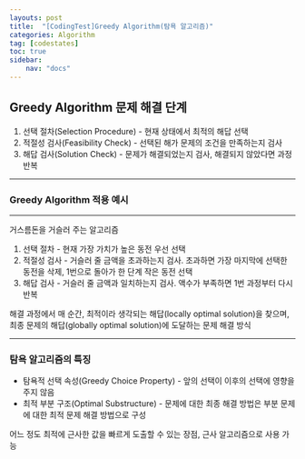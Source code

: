 ```yaml
---
layouts: post
title:  "[CodingTest]Greedy Algorithm(탐욕 알고리즘)"
categories: Algorithm
tag: [codestates]
toc: true
sidebar:
    nav: "docs"
---
```


## Greedy Algorithm 문제 해결 단계

1. 선택 절차(Selection Procedure) - 현재 상태에서 최적의 해답 선택
2. 적절성 검사(Feasibility Check) - 선택된 해가 문제의 조건을 만족하는지 검사
3. 해답 검사(Solution Check) - 문제가 해결되었는지 검사, 해결되지 않았다면 과정 반복

---

### Greedy Algorithm 적용 예시
---

거스름돈을 거슬러 주는 알고리즘

1. 선택 절차 - 현재 가장 가치가 높은 동전 우선 선택
2. 적절성 검사 - 거슬러 줄 금액을 초과하는지 검사. 초과하면 가장 마지막에 선택한 동전을 삭제, 1번으로 돌아가 한 단계 작은 동전 선택
3. 해답 검사 - 거슬러 줄 금액과 일치하는지 검사. 액수가 부족하면 1번 과정부터 다시 반복

해결 과정에서 매 순간, 최적이라 생각되는 해답(locally optimal solution)을 찾으며, 최종 문제의 해답(globally optimal solution)에 도달하는 문제 해결 방식

---

### 탐욕 알고리즘의 특징

- 탐욕적 선택 속성(Greedy Choice Property) - 앞의 선택이 이후의 선택에 영향을 주지 않음
- 최적 부분 구조(Optimal Substructure) - 문제에 대한 최종 해결 방법은 부분 문제에 대한 최적 문제 해결 방법으로 구성

어느 정도 최적에 근사한 값을 빠르게 도출할 수 있는 장점, 근사 알고리즘으로 사용 가능

